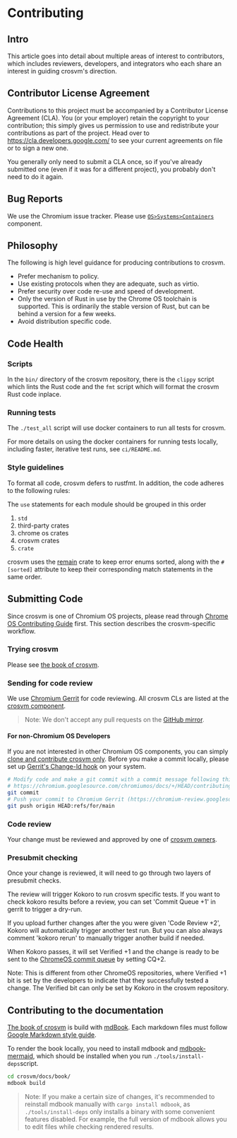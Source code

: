 # Contributing

## Intro

This article goes into detail about multiple areas of interest to contributors, which includes
reviewers, developers, and integrators who each share an interest in guiding crosvm's direction.

## Contributor License Agreement

Contributions to this project must be accompanied by a Contributor License Agreement (CLA). You (or
your employer) retain the copyright to your contribution; this simply gives us permission to use and
redistribute your contributions as part of the project. Head over to
<https://cla.developers.google.com/> to see your current agreements on file or to sign a new one.

You generally only need to submit a CLA once, so if you've already submitted one (even if it was for
a different project), you probably don't need to do it again.

## Bug Reports

We use the Chromium issue tracker. Please use
[`OS>Systems>Containers`](https://bugs.chromium.org/p/chromium/issues/list?q=component:OS%3ESystems%3EContainers)
component.

## Philosophy

The following is high level guidance for producing contributions to crosvm.

- Prefer mechanism to policy.
- Use existing protocols when they are adequate, such as virtio.
- Prefer security over code re-use and speed of development.
- Only the version of Rust in use by the Chrome OS toolchain is supported. This is ordinarily the
  stable version of Rust, but can be behind a version for a few weeks.
- Avoid distribution specific code.

## Code Health

### Scripts

In the `bin/` directory of the crosvm repository, there is the `clippy` script which lints the Rust
code and the `fmt` script which will format the crosvm Rust code inplace.

### Running tests

The `./test_all` script will use docker containers to run all tests for crosvm.

For more details on using the docker containers for running tests locally, including faster,
iterative test runs, see `ci/README.md`.

### Style guidelines

To format all code, crosvm defers to rustfmt. In addition, the code adheres to the following rules:

The `use` statements for each module should be grouped in this order

1. `std`
1. third-party crates
1. chrome os crates
1. crosvm crates
1. `crate`

crosvm uses the [remain](https://github.com/dtolnay/remain) crate to keep error enums sorted, along
with the `#[sorted]` attribute to keep their corresponding match statements in the same order.

## Submitting Code

Since crosvm is one of Chromium OS projects, please read through [Chrome OS Contributing Guide]
first. This section describes the crosvm-specific workflow.

### Trying crosvm

Please see [the book of crosvm].

### Sending for code review

We use [Chromium Gerrit](https://chromium-review.googlesource.com/) for code reviewing. All crosvm
CLs are listed at the [crosvm component].

> Note: We don't accept any pull requests on the [GitHub mirror].

#### For non-Chromium OS Developers

If you are not interested in other Chromium OS components, you can simply
[clone and contribute crosvm only](https://google.github.io/crosvm/building_crosvm.html). Before you
make a commit locally, please set up [Gerrit's Change-Id hook] on your system.

```sh
# Modify code and make a git commit with a commit message following this rule:
# https://chromium.googlesource.com/chromiumos/docs/+/HEAD/contributing.md#Commit-messages
git commit
# Push your commit to Chromium Gerrit (https://chromium-review.googlesource.com/).
git push origin HEAD:refs/for/main
```

### Code review

Your change must be reviewed and approved by one of [crosvm owners].

### Presubmit checking

Once your change is reviewed, it will need to go through two layers of presubmit checks.

The review will trigger Kokoro to run crosvm specific tests. If you want to check kokoro results
before a review, you can set 'Commit Queue +1' in gerrit to trigger a dry-run.

If you upload further changes after the you were given 'Code Review +2', Kokoro will automatically
trigger another test run. But you can also always comment 'kokoro rerun' to manually trigger another
build if needed.

When Kokoro passes, it will set Verified +1 and the change is ready to be sent to the
[ChromeOS commit queue](https://chromium.googlesource.com/chromiumos/docs/+/HEAD/contributing.md#send-your-changes-to-the-commit-queue)
by setting CQ+2.

Note: This is different from other ChromeOS repositories, where Verified +1 bit is set by the
developers to indicate that they successfully tested a change. The Verified bit can only be set by
Kokoro in the crosvm repository.

## Contributing to the documentation

[The book of crosvm] is build with [mdBook]. Each markdown files must follow
[Google Markdown style guide].

To render the book locally, you need to install mdbook and [mdbook-mermaid], which should be
installed when you run `./tools/install-deps`script.

```sh
cd crosvm/docs/book/
mdbook build
```

> Note: If you make a certain size of changes, it's recommended to reinstall mdbook manually with
> `cargo install mdbook`, as `./tools/install-deps` only installs a binary with some convenient
> features disabled. For example, the full version of mdbook allows you to edit files while checking
> rendered results.

[chrome os contributing guide]: https://chromium.googlesource.com/chromiumos/docs/+/HEAD/contributing.md
[crosvm component]: https://chromium-review.googlesource.com/q/project:chromiumos%252Fplatform%252Fcrosvm
[crosvm owners]: https://chromium.googlesource.com/chromiumos/platform/crosvm/+/HEAD/OWNERS
[gerrit's change-id hook]: https://gerrit-review.googlesource.com/Documentation/user-changeid.html
[github mirror]: https://github.com/google/crosvm
[google markdown style guide]: https://github.com/google/styleguide/blob/gh-pages/docguide/style.md
[mdbook]: https://rust-lang.github.io/mdBook/
[mdbook-mermaid]: https://github.com/badboy/mdbook-mermaid
[the book of crosvm]: https://google.github.io/crosvm/

